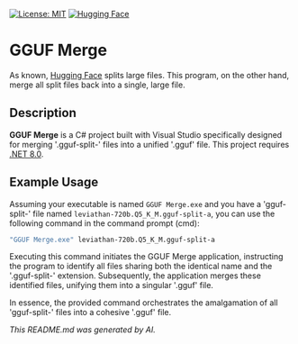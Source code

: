 [![License: MIT](https://img.shields.io/badge/License-MIT-green.svg)](https://opensource.org/licenses/MIT) [![Hugging Face](https://img.shields.io/badge/Powered%20by-Hugging%20Face-yellow)](https://huggingface.co/)
# GGUF Merge
As known, [Hugging Face](https://huggingface.co/) splits large files. This program, on the other hand, merge all split files back into a single, large file.

## Description

**GGUF Merge** is a C# project built with Visual Studio specifically designed for merging '.gguf-split-' files into a unified '.gguf' file. This project requires [.NET 8.0](https://dotnet.microsoft.com/en-us/download/dotnet/8.0).

## Example Usage

Assuming your executable is named `GGUF Merge.exe` and you have a 'gguf-split-' file named `leviathan-720b.Q5_K_M.gguf-split-a`, you can use the following command in the command prompt (cmd):

```bash
"GGUF Merge.exe" leviathan-720b.Q5_K_M.gguf-split-a
```
Executing this command initiates the GGUF Merge application, instructing the program to identify all files sharing both the identical name and the '.gguf-split-' extension. Subsequently, the application merges these identified files, unifying them into a singular '.gguf' file.

In essence, the provided command orchestrates the amalgamation of all 'gguf-split-' files into a cohesive '.gguf' file.

*This README.md was generated by AI.*
